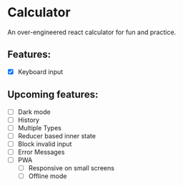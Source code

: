 # Calculator

An over-engineered react calculator for fun and practice.

## Features:

- [x] Keyboard input

## Upcoming features:

- [ ] Dark mode
- [ ] History
- [ ] Multiple Types
- [ ] Reducer based inner state
- [ ] Block invalid input
- [ ] Error Messages
- [ ] PWA
  - [ ] Responsive on small screens
  - [ ] Offline mode
